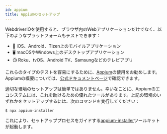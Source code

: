 ```yaml
---
id: appium
title: Appiumのセットアップ
---
```


WebdriverIOを使用すると、ブラウザ内のWebアプリケーションだけでなく、以下のようなプラットフォームもテストできます：

- 📱 iOS、Android、Tizen上のモバイルアプリケーション
- 🖥️ macOSやWindows上のデスクトップアプリケーション
- 📺 Roku、tvOS、Android TV、Samsungなどのテレビアプリ

これらのタイプのテストを容易にするために、[Appium](https://appium.io/)の使用をお勧めします。Appiumの概要については、[公式ドキュメントページ](https://appium.io/docs/en/2.0/intro/)で確認できます。

適切な環境のセットアップは簡単ではありません。幸いなことに、Appiumのエコシステムには、これを助けるための優れたツールがあります。上記の環境のいずれかをセットアップするには、次のコマンドを実行してください：

```sh
$ npx appium-installer
```

これにより、セットアッププロセスをガイドする[appium-installer](https://github.com/AppiumTestDistribution/appium-installer)ツールキットが起動します。